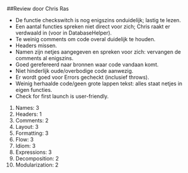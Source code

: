 ##Review door Chris Ras

* De functie checkswitch is nog enigszins onduidelijk; lastig te lezen.
* Een aantal functies spreken niet direct voor zich; Chris raakt er verdwaald in (voor in DatabaseHelper).
* Te weinig comments om code overal duidelijk te houden.
* Headers missen.
* Namen zijn netjes aangegeven en spreken voor zich: vervangen de comments al enigszins.
* Goed gerefereerd naar bronnen waar code vandaan komt.
* Niet hinderlijk oude/overbodige code aanwezig.
* Er wordt goed voor Errors gecheckt (inclusief throws).
* Weinig herhaalde code/geen grote lappen tekst: alles staat netjes in eigen functies.
* Check for first launch is user-friendly.

1. Names: 3
2. Headers: 1
3. Comments: 2
4. Layout: 3
5. Formatting: 3
6. Flow: 3
7. Idiom: 3
8. Expressions: 3
9. Decomposition: 2
10. Modularization: 2
